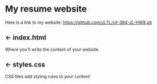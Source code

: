 # My resume website

Here is a link to my website: https://github.com/JL7L/cit-384-JL-HW8.git

## ← index.html

Where you'll write the content of your website.

## ← styles.css

CSS files add styling rules to your content
